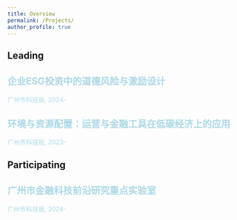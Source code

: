 ```yaml
---
title: Overview
permalink: /Projects/
author_profile: true
---
```

## Leading
<div style="color: #ADD8E6;">
  <h2>企业ESG投资中的道德风险与激励设计</h2>
  <p>广州市科技局, 2024-</p>
</div>
<div style="color: #ADD8E6;">
  <h2>环境与资源配置：运营与金融工具在低碳经济上的应用</h2>
  <p>广州市科技局, 2023-</p>
</div>

## Participating
<div style="color: #ADD8E6;">
  <h2>广州市金融科技前沿研究重点实验室</h2>
  <p>广州市科技局, 2024-</p>
</div>

